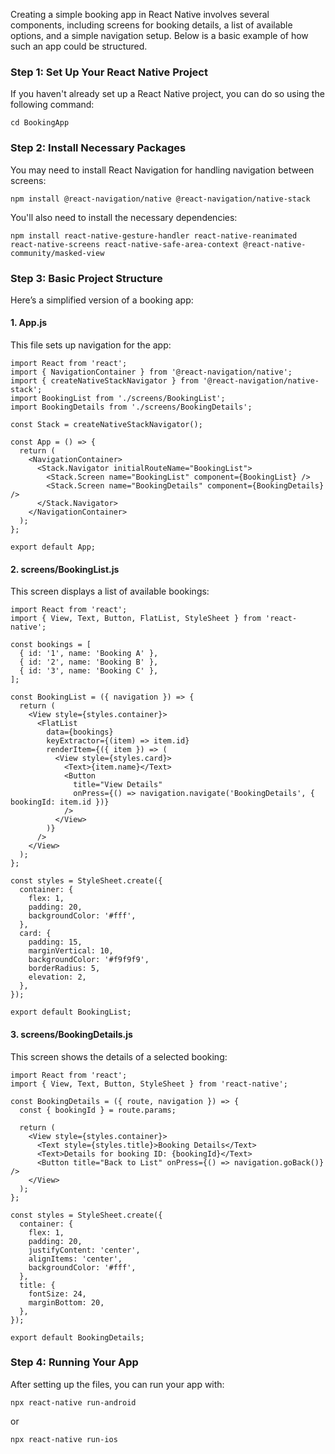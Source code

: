 Creating a simple booking app in React Native involves several components, including screens for booking details, a list of available options, and a simple navigation setup. Below is a basic example of how such an app could be structured.

### Step 1: Set Up Your React Native Project
If you haven't already set up a React Native project, you can do so using the following command:

```npx react-native init BookingApp
cd BookingApp
```
### Step 2: Install Necessary Packages
You may need to install React Navigation for handling navigation between screens:

```
npm install @react-navigation/native @react-navigation/native-stack
```
You'll also need to install the necessary dependencies:

```
npm install react-native-gesture-handler react-native-reanimated react-native-screens react-native-safe-area-context @react-native-community/masked-view
```
### Step 3: Basic Project Structure
Here’s a simplified version of a booking app:

#### 1. App.js
This file sets up navigation for the app:

```
import React from 'react';
import { NavigationContainer } from '@react-navigation/native';
import { createNativeStackNavigator } from '@react-navigation/native-stack';
import BookingList from './screens/BookingList';
import BookingDetails from './screens/BookingDetails';

const Stack = createNativeStackNavigator();

const App = () => {
  return (
    <NavigationContainer>
      <Stack.Navigator initialRouteName="BookingList">
        <Stack.Screen name="BookingList" component={BookingList} />
        <Stack.Screen name="BookingDetails" component={BookingDetails} />
      </Stack.Navigator>
    </NavigationContainer>
  );
};

export default App;
```
#### 2. screens/BookingList.js
This screen displays a list of available bookings:

```
import React from 'react';
import { View, Text, Button, FlatList, StyleSheet } from 'react-native';

const bookings = [
  { id: '1', name: 'Booking A' },
  { id: '2', name: 'Booking B' },
  { id: '3', name: 'Booking C' },
];

const BookingList = ({ navigation }) => {
  return (
    <View style={styles.container}>
      <FlatList
        data={bookings}
        keyExtractor={(item) => item.id}
        renderItem={({ item }) => (
          <View style={styles.card}>
            <Text>{item.name}</Text>
            <Button
              title="View Details"
              onPress={() => navigation.navigate('BookingDetails', { bookingId: item.id })}
            />
          </View>
        )}
      />
    </View>
  );
};

const styles = StyleSheet.create({
  container: {
    flex: 1,
    padding: 20,
    backgroundColor: '#fff',
  },
  card: {
    padding: 15,
    marginVertical: 10,
    backgroundColor: '#f9f9f9',
    borderRadius: 5,
    elevation: 2,
  },
});

export default BookingList;
```
#### 3. screens/BookingDetails.js
This screen shows the details of a selected booking:

```
import React from 'react';
import { View, Text, Button, StyleSheet } from 'react-native';

const BookingDetails = ({ route, navigation }) => {
  const { bookingId } = route.params;

  return (
    <View style={styles.container}>
      <Text style={styles.title}>Booking Details</Text>
      <Text>Details for booking ID: {bookingId}</Text>
      <Button title="Back to List" onPress={() => navigation.goBack()} />
    </View>
  );
};

const styles = StyleSheet.create({
  container: {
    flex: 1,
    padding: 20,
    justifyContent: 'center',
    alignItems: 'center',
    backgroundColor: '#fff',
  },
  title: {
    fontSize: 24,
    marginBottom: 20,
  },
});

export default BookingDetails;
```
### Step 4: Running Your App
After setting up the files, you can run your app with:

```
npx react-native run-android
```
or
```
npx react-native run-ios
```
